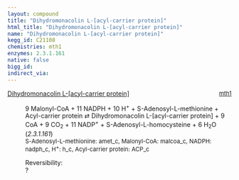 ```yaml
---
layout: compound
title: "Dihydromonacolin L-[acyl-carrier protein]"
html_title: "Dihydromonacolin L-[acyl-carrier protein]"
name: "Dihydromonacolin L-[acyl-carrier protein]"
kegg_id: C21108
chemistries: mth1
enzymes: 2.3.1.161
native: false
bigg_id:
indirect_via:
---
```

<dl><dt class="rs-product"><a class="link-dark" data-bs-html="true" data-bs-title="KEGG: C21108" data-bs-toggle="tooltip" href="{{ site.url }}{{ site.baseurl }}/compounds/C21108">Dihydromonacolin L-[acyl-carrier protein]</a><span style="float: right; max-width: 40%"><a class="link-dark opacity-50" href="{{ site.url }}{{ site.baseurl }}/chemistries/mth1" style="font-size: small; word-wrap: anywhere;">mth1</a></span></dt><dd><p>9 Malonyl-CoA + 11 NADPH + 10 H<sup>+</sup> + S-Adenosyl-L-methionine + Acyl-carrier protein ⇄ Dihydromonacolin L-[acyl-carrier protein] + 9 CoA + 9 CO<sub>2</sub> + 11 NADP<sup>+</sup> + S-Adenosyl-L-homocysteine + 6 H<sub>2</sub>O (<i>2.3.1.161</i>)<br/><span style="font-size: small;"><span data-bs-html="true" data-bs-title="KEGG: C00019" data-bs-toggle="tooltip">S-Adenosyl-L-methionine</span>: amet_c, <span data-bs-html="true" data-bs-title="KEGG: C00083" data-bs-toggle="tooltip">Malonyl-CoA</span>: malcoa_c, <span data-bs-html="true" data-bs-title="KEGG: C00005" data-bs-toggle="tooltip">NADPH</span>: nadph_c, <span data-bs-html="true" data-bs-title="KEGG: C00080" data-bs-toggle="tooltip">H<sup>+</sup></span>: h_c, <span data-bs-html="true" data-bs-title="KEGG: C00229" data-bs-toggle="tooltip">Acyl-carrier protein</span>: ACP_c</span><br/><div class="reversibility_info">Reversibility: <div class="progress"><div aria-valuemax="100" aria-valuemin="0" aria-valuenow="0" class="progress-bar bg-light" role="progressbar" style="width: 100%"></div></div><span>?</span><div class="progress"><div aria-valuemax="10" aria-valuemin="0" aria-valuenow="0" class="progress-bar bg-light" role="progressbar" style="width: 100%"></div></div></div></p><dl></dl></dd></dl>